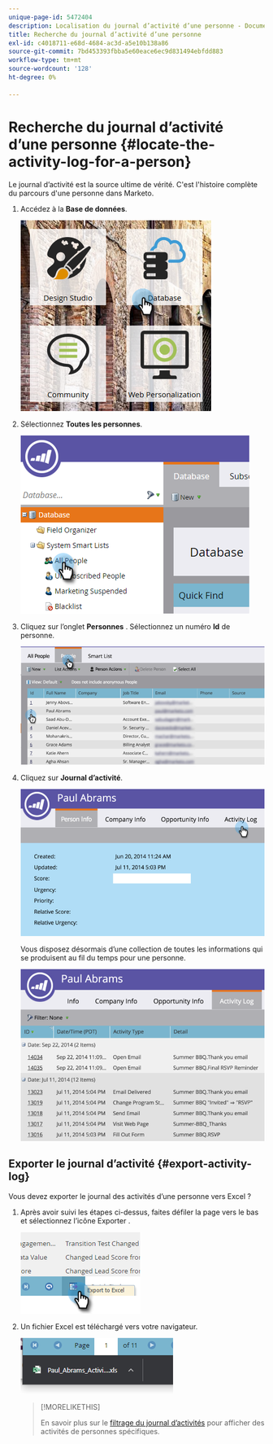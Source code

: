 ```yaml
---
unique-page-id: 5472404
description: Localisation du journal d’activité d’une personne - Documents Marketo - Documentation du produit
title: Recherche du journal d’activité d’une personne
exl-id: c4018711-e68d-4684-ac3d-a5e10b138a86
source-git-commit: 7bd453393fbba5e60eace6ec9d831494ebfdd883
workflow-type: tm+mt
source-wordcount: '128'
ht-degree: 0%

---
```


# Recherche du journal d’activité d’une personne {#locate-the-activity-log-for-a-person}

Le journal d’activité est la source ultime de vérité. C&#39;est l&#39;histoire complète du parcours d&#39;une personne dans Marketo.

1. Accédez à la **Base de données**.

   ![](assets/locate-the-activity-log-for-a-person-1.png)

1. Sélectionnez **Toutes les personnes**.

   ![](assets/locate-the-activity-log-for-a-person-2.png)

1. Cliquez sur l’onglet **Personnes** . Sélectionnez un numéro **Id** de personne.

   ![](assets/locate-the-activity-log-for-a-person-3.png)

1. Cliquez sur **Journal d’activité**.

   ![](assets/locate-the-activity-log-for-a-person-4.png)

   Vous disposez désormais d’une collection de toutes les informations qui se produisent au fil du temps pour une personne.

   ![](assets/locate-the-activity-log-for-a-person-5.png)

## Exporter le journal d’activité {#export-activity-log}

Vous devez exporter le journal des activités d’une personne vers Excel ?

1. Après avoir suivi les étapes ci-dessus, faites défiler la page vers le bas et sélectionnez l’icône Exporter .

   ![](assets/locate-the-activity-log-for-a-person-6.png)

1. Un fichier Excel est téléchargé vers votre navigateur.

   ![](assets/locate-the-activity-log-for-a-person-7.png)

   >[!MORELIKETHIS]
   >
   >En savoir plus sur le [filtrage du journal d’activités](/help/marketo/product-docs/core-marketo-concepts/smart-lists-and-static-lists/managing-people-in-smart-lists/filter-activity-types-in-the-activity-log-of-a-person.md) pour afficher des activités de personnes spécifiques.

